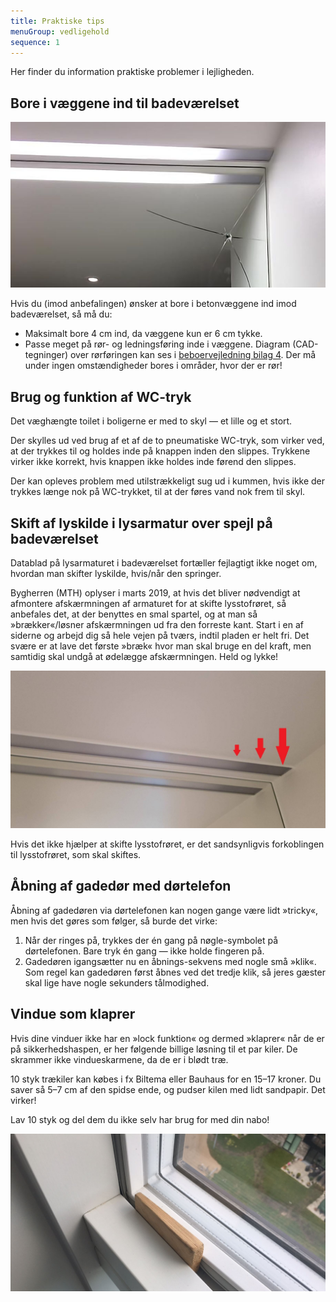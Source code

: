 ```yaml
---
title: Praktiske tips
menuGroup: vedligehold
sequence: 1
---
```

Her finder du information praktiske problemer i lejligheden.

## Bore i væggene ind til badeværelset

![Spejl i badeværelse med gennemhullet af bor](oedelagt-spejl.jpg)

Hvis du (imod anbefalingen) ønsker at bore i betonvæggene ind imod badeværelset, så må du:

- Maksimalt bore 4 cm ind, da væggene kun er 6 cm tykke.
- Passe meget på rør- og ledningsføring inde i væggene. Diagram (CAD-tegninger) over rørføringen kan ses i [beboervejledning bilag 4](../beboervejledning/). Der må under ingen omstændigheder bores i områder, hvor der er rør!

## Brug og funktion af WC-tryk

Det væghængte toilet i boligerne er med to skyl &mdash; et lille og et stort.

Der skylles ud ved brug af et af de to pneumatiske WC-tryk, som virker ved, at der trykkes til og holdes inde på knappen inden den slippes. Trykkene virker ikke korrekt, hvis knappen ikke holdes inde førend den slippes.

Der kan opleves problem med utilstrækkeligt sug ud i kummen, hvis ikke der trykkes længe nok på WC-trykket, til at der føres vand nok frem til skyl.

## Skift af lyskilde i lysarmatur over spejl på badeværelset

Datablad på lysarmaturet i badeværelset fortæller fejlagtigt ikke noget om, hvordan man skifter lyskilde, hvis/når den springer.

Bygherren (MTH) oplyser i marts 2019, at hvis det bliver nødvendigt at afmontere afskærmningen af armaturet for at skifte lysstofrøret, så anbefales det, at der benyttes en smal spartel, og at man så »brækker«/løsner afskærmningen ud fra den forreste kant. Start i en af siderne og arbejd dig så hele vejen på tværs, indtil pladen er helt fri. Det svære er at lave det første »bræk« hvor man skal bruge en del kraft, men samtidig skal undgå at ødelægge afskærmningen. Held og lykke!

![Afmontering af afskærmning af lysarmatur over spejl i badeværelse](afskaermning-lysarmatur-bad.jpg)

Hvis det ikke hjælper at skifte lysstofrøret, er det sandsynligvis forkoblingen til lysstofrøret, som skal skiftes.

## Åbning af gadedør med dørtelefon

Åbning af gadedøren via dørtelefonen kan nogen gange være lidt »tricky«, men hvis det gøres som følger, så burde det virke:

1. Når der ringes på, trykkes der én gang på nøgle-symbolet på dørtelefonen. Bare tryk én gang &mdash; ikke holde fingeren på.
2. Gadedøren igangsætter nu en åbnings-sekvens med nogle små »klik«. Som regel kan gadedøren først åbnes ved det tredje klik, så jeres gæster skal lige have nogle sekunders tålmodighed.

## Vindue som klaprer

Hvis dine vinduer ikke har en »lock funktion« og dermed »klaprer« når de er på sikkerhedshaspen, er her følgende billige løsning til et par kiler. De skrammer ikke vindueskarmene, da de er i blødt træ.

10 styk trækiler kan købes i fx Biltema eller Bauhaus for en 15&ndash;17 kroner. Du saver så 5&ndash;7&nbsp;cm af den spidse ende, og pudser kilen med lidt sandpapir. Det virker!

Lav 10 styk og del dem du ikke selv har brug for med din nabo!

![Trækile sat i spænd i vindue på klem](kile-i-vindue.jpg)
